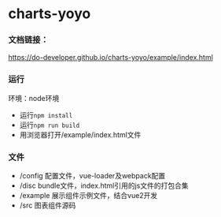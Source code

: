 # charts-yoyo

### 文档链接：
https://do-developer.github.io/charts-yoyo/example/index.html  

### 运行
环境：node环境
- 运行```npm install```
- 运行```npm run build```
- 用浏览器打开/example/index.html文件

### 文件
* /config  配置文件，vue-loader及webpack配置
* /disc  bundle文件，index.html引用的js文件的打包合集
* /example  展示组件示例文件，结合vue2开发
* /src  图表组件源码



